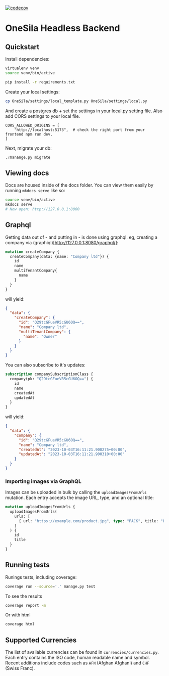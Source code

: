 [![codecov](https://codecov.io/gh/OneSila/OneSilaHeadless/graph/badge.svg?token=URYTB56K2W)](https://codecov.io/gh/OneSila/OneSilaHeadless)

# OneSila Headless Backend

## Quickstart

Install dependencies:

```bash
virtualenv venv
source venv/bin/active

pip install -r requirements.txt
```

Create your local settings:

```bash
cp OneSila/settings/local_template.py OneSila/settings/local.py
```

And create a postgres db + set the settings in your local.py setting file.
Also add CORS settings to your local file.

```
CORS_ALLOWED_ORIGINS = [
    "http://localhost:5173",  # check the right port from your frontend npm run dev.
]
```

Next, migrate your db:

```python
./manange.py migrate
```

## Viewing docs

Docs are housed inside of the docs folder.  You can view them easily by running `mkdocs serve` like so:

```bash
source venv/bin/active
mkdocs serve
# Now open: http://127.0.0.1:8000
```

## Graphql

Getting data out of - and putting in - is done using graphql.
eg, creating a company via (graphiql)[http://127.0.0.1:8080/graphql/]:

```graphql
mutation createCompany {
  createCompany(data: {name: "Company ltd"}) {
    id
    name
    multiTenantCompany{
      name
    }
  }
}
```

will yield:

```json
{
  "data": {
    "createCompany": {
      "id": "Q29tcGFueVR5cGU6OQ==",
      "name": "Company ltd",
      "multiTenantCompany": {
        "name": "Owner"
      }
    }
  }
}
```

You can also subscribe to it's updates:

```graphql
subscription companySubscriptionClass {
  company(pk: "Q29tcGFueVR5cGU6OQ==") {
    id
    name
    createdAt
    updatedAt
  }
}
```

will yield:
```json
{
  "data": {
    "company": {
      "id": "Q29tcGFueVR5cGU6OQ==",
      "name": "Company ltd",
      "createdAt": "2023-10-03T16:11:21.900275+00:00",
      "updatedAt": "2023-10-03T16:11:21.900310+00:00"
    }
  }
}
```

### Importing images via GraphQL

Images can be uploaded in bulk by calling the `uploadImagesFromUrls` mutation. Each entry accepts the image URL, type, and an optional title:

```graphql
mutation uploadImagesFromUrls {
  uploadImagesFromUrls(
    urls: [
      { url: "https://example.com/product.jpg", type: "PACK", title: "Front shot" }
    ]
  ) {
    id
    title
  }
}
```

## Running tests

Runings tests, including coverage:

```bash
coverage run --source='.' manage.py test
```

To see the results

```bash
coverage report -m
```

Or with html

```bash
coverage html
```

## Supported Currencies

The list of available currencies can be found in `currencies/currencies.py`.
Each entry contains the ISO code, human readable name and symbol. Recent
additions include codes such as `AFN` (Afghan Afghani) and `CHF` (Swiss Franc).
